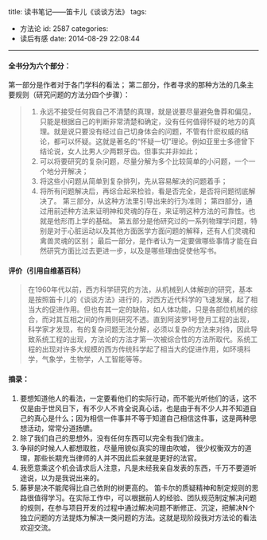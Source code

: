 title: 读书笔记——笛卡儿《谈谈方法》
tags:
  - 方法论
id: 2587
categories:
  - 读后有感
date: 2014-08-29 22:08:44
---

#### 全书分为六个部分：

第一部分是作者对于各门学科的看法；
第二部分，作者寻求的那种方法的几条主要规则（研究问题的方法分四个步骤）：
> 1.  永远不接受任何我自己不清楚的真理，就是说要尽量避免鲁莽和偏见，只能是根据自己的判断非常清楚和确定，没有任何值得怀疑的地方的真理。就是说只要没有经过自己切身体会的问题，不管有什麽权威的结论，都可以怀疑。这就是著名的“怀疑一切”理论。例如亚里士多德曾下结论说，女人比男人少两颗牙齿。但事实并非如此；
> 2.  可以将要研究的复杂问题，尽量分解为多个比较简单的小问题，一个一个地分开解决；
> 3.  将这些小问题从简单到复杂排列，先从容易解决的问题着手；
> 4.  将所有问题解决后，再综合起来检验，看是否完全，是否将问题彻底解决了。
第三部分，从这种方法里引导出来的行为准则；
第四部分，通过用前述种方法来证明神和灵魂的存在，来证明这种方法的可靠性。也就是他形而上学的基础。
第五部分是他研究过的一系列物理学问题，特别是对于心脏运动以及其他方面医学方面问题的解释，还有人们灵魂和禽兽灵魂的区别；
最后一部分，是作者认为一定要做哪些事情才能在自然研究方面比过去更进一步，以及是哪些理由促使他写书。

<!--more-->

#### 评价（引用自维基百科）

> 在1960年代以前，西方科学研究的方法，从机械到人体解剖的研究，基本是按照笛卡儿的《谈谈方法》进行的，对西方近代科学的飞速发展，起了相当大的促进作用。但也有其一定的缺陷，如人体功能，只是各部位机械的综合，而对其互相之间的作用则研究不透。直到阿波罗1号登月工程的出现，科学家才发现，有的复杂问题无法分解，必须以复杂的方法来对待，因此导致系统工程的出现，方法论的方法才第一次被综合性的方法所取代。系统工程的出现对许多大规模的西方传统科学起了相当大的促进作用，如环境科学，气象学，生物学，人工智能等等。

#### 摘录：

1.  要想知道他人的看法，一定要看他们的实际行动，而不能光听他们的话，这不仅是由于世风日下，有不少人不肯全说真心话，也是由于有不少人并不知道自己的真心是什么；因为相信一件事并不等于知道自己相信这件事，这是两种思想活动，常常分道扬镳。
2.  除了我们自己的思想外，没有任何东西可以完全有我们做主。
3.  争辩的时候人人都想取胜，尽量用貌似真实的理由吹嘘， 很少权衡双方的道理，那些长期充当律师的人并不因此后来就是更好的法官。
4.  我愿意乘这个机会请求后人注意，凡是未经我亲自发表的东西，千万不要道听途说，以为是我说出来的。
5.  藤萝是决不能爬得比自己依附的树更高的。
笛卡尔的质疑精神和制定规则的思路很值得学习。在实际工作中，可以根据前人的经验、团队规范制定解决问题的规则，在参与项目开发的过程中通过解决问题不断修正、沉淀，把解决N个独立问题的方法提炼为解决一类问题的方法。这就是现阶段我对方法论的看法欢迎交流。